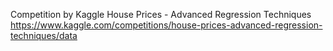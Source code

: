 Competition by Kaggle
House Prices - Advanced Regression Techniques
https://www.kaggle.com/competitions/house-prices-advanced-regression-techniques/data